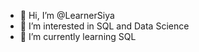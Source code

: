 - 👋 Hi, I’m @LearnerSiya
- 👀 I’m interested in SQL and Data Science
- 🌱 I’m currently learning SQL

